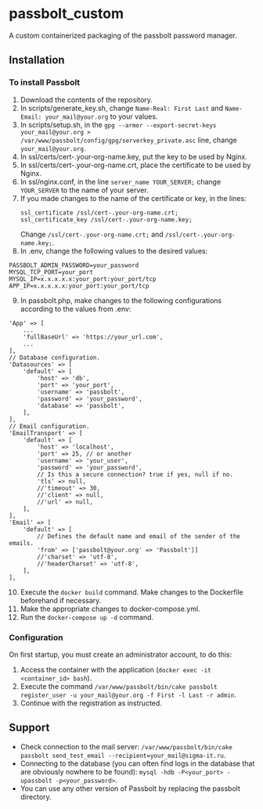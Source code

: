 # passbolt_custom
A custom containerized packaging of the passbolt password manager.

## Installation

### To install Passbolt

1. Download the contents of the repository.
2. In scripts/generate_key.sh, change `Name-Real: First Last` and `Name-Email: your_mail@your.org` to your values.
3. In scripts/setup.sh, in the `gpg --armor --export-secret-keys your_mail@your.org > /var/www/passbolt/config/gpg/serverkey_private.asc` line, change `your_mail@your.org`.
4. In ssl/certs/cert-.your-org-name.key, put the key to be used by Nginx.
5. In ssl/certs/cert-.your-org-name.crt, place the certificate to be used by Nginx.
6. In ssl/nginx.conf, in the line `server_name YOUR_SERVER;` change `YOUR_SERVER` to the name of your server.
7. If you made changes to the name of the certificate or key, in the lines:
   ```
   ssl_certificate /ssl/cert-.your-org-name.crt;
   ssl_certificate_key /ssl/cert-.your-org-name.key;
   ```
   Change `/ssl/cert-.your-org-name.crt;` and `/ssl/cert-.your-org-name.key;`.
8. In .env, change the following values to the desired values:
```
PASSBOLT_ADMIN_PASSWORD=your_password
MYSQL_TCP_PORT=your_port
MYSQL_IP=x.x.x.x.x:your_port:your_port/tcp
APP_IP=x.x.x.x.x:your_port:your_port/tcp
```
9. In passbolt.php, make changes to the following configurations according to the values from .env:
```
'App' => [
    ...
    'fullBaseUrl' => 'https://your_url.com',
    ...
],
// Database configuration.
'Datasources' => [
    'default' => [
        'host' => 'db',
        'port' => 'your_port',
        'username' => 'passbolt',
        'password' => 'your_password',
        'database' => 'passbolt',
    ],
],
// Email configuration.
'EmailTransport' => [
    'default' => [
        'host' => 'localhost',
        'port' => 25, // or another
        'username' => 'your_user',
        'password' => 'your_password',
        // Is this a secure connection? true if yes, null if no.
        'tls' => null,
        //'timeout' => 30,
        //'client' => null,
        //'url' => null,
    ],
],
'Email' => [
    'default' => [
        // Defines the default name and email of the sender of the emails.
        'from' => ['passbolt@your.org' => 'Passbolt']]
        //'charset' => 'utf-8',
        //'headerCharset' => 'utf-8',
    ],
],
```
10. Execute the `docker build` command. Make changes to the Dockerfile beforehand if necessary.
11. Make the appropriate changes to docker-compose.yml.
12. Run the `docker-compose up -d` command.

### Configuration

On first startup, you must create an administrator account, to do this:
1. Access the container with the application (`docker exec -it <container_id> bash`).
2. Execute the command `/var/www/passbolt/bin/cake passbolt register_user -u your_mail@your.org -f First -l Last -r admin`.
3. Continue with the registration as instructed.

## Support

- Check connection to the mail server: `/var/www/passbolt/bin/cake passbolt send_test_email --recipient=your_mail@sigma-it.ru`.
- Connecting to the database (you can often find logs in the database that are obviously nowhere to be found): `mysql -hdb -P<your_port> -upassbolt -p<your_password>`.
- You can use any other version of Passbolt by replacing the passbolt directory.
